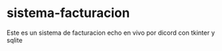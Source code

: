 # sistema-facturacion
Este es un sistema de facturacion echo en vivo por dicord con tkinter y sqlite
